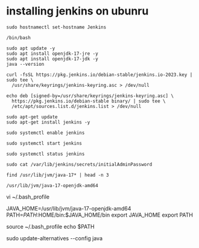 # installing jenkins on ubunru
````
sudo hostnamectl set-hostname Jenkins
````
````
/bin/bash
````
````
sudo apt update -y
sudo apt install openjdk-17-jre -y
sudo apt install openjdk-17-jdk -y
java --version
````
````
curl -fsSL https://pkg.jenkins.io/debian-stable/jenkins.io-2023.key | sudo tee \
  /usr/share/keyrings/jenkins-keyring.asc > /dev/null
````
````
echo deb [signed-by=/usr/share/keyrings/jenkins-keyring.asc] \
  https://pkg.jenkins.io/debian-stable binary/ | sudo tee \
  /etc/apt/sources.list.d/jenkins.list > /dev/null
````
````
sudo apt-get update
sudo apt-get install jenkins -y
````
````
sudo systemctl enable jenkins
````
````
sudo systemctl start jenkins
````
````
sudo systemctl status jenkins
````
```` 
sudo cat /var/lib/jenkins/secrets/initialAdminPassword
````


````
find /usr/lib/jvm/java-17* | head -n 3
````
````
/usr/lib/jvm/java-17-openjdk-amd64
````
vi ~/.bash_profile

JAVA_HOME=/usr/lib/jvm/java-17-openjdk-amd64
PATH=$PATH:$HOME/bin:$JAVA_HOME/bin
export JAVA_HOME
export PATH

source ~/.bash_profile
echo $PATH

sudo update-alternatives --config java
